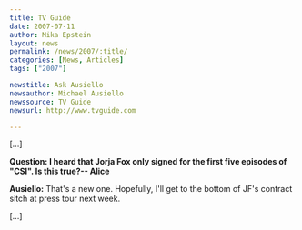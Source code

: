 ```yaml
---
title: TV Guide 
date: 2007-07-11
author: Mika Epstein
layout: news
permalink: /news/2007/:title/
categories: [News, Articles]
tags: ["2007"]

newstitle: Ask Ausiello
newsauthor: Michael Ausiello
newssource: TV Guide 
newsurl: http://www.tvguide.com

---
```


[...]

**Question: I heard that Jorja Fox only signed for the first five episodes of "CSI". Is this true?-- Alice**

**Ausiello:** That's a new one. Hopefully, I'll get to the bottom of JF's contract sitch at press tour next week.

[...]